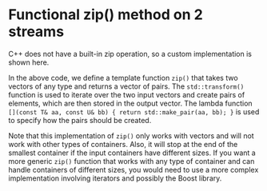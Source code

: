 # Functional zip() method on 2 streams

C++ does not have a built-in zip operation, so a custom implementation is shown here.

In the above code, we define a template function `zip()` that takes two vectors of any type and returns a vector of pairs. The `std::transform()` function is used to iterate over the two input vectors and create pairs of elements, which are then stored in the output vector. The lambda function `[](const T& aa, const U& bb) { return std::make_pair(aa, bb); }` is used to specify how the pairs should be created.

Note that this implementation of `zip()` only works with vectors and will not work with other types of containers. Also, it will stop at the end of the smallest container if the input containers have different sizes. If you want a more generic `zip()` function that works with any type of container and can handle containers of different sizes, you would need to use a more complex implementation involving iterators and possibly the Boost library.
